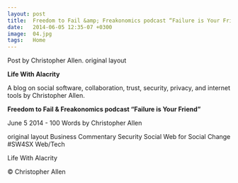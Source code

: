 ```yaml
---
layout: post
title:  Freedom to Fail &amp; Freakonomics podcast “Failure is Your Friend"
date:   2014-06-05 12:35-07 +0300
image:  04.jpg
tags:   Home
---
```


Post by Christopher Allen. original layout


**Life With Alacrity**

A blog on social software, collaboration, trust, security, privacy, and internet tools by Christopher Allen.

**Freedom to Fail & Freakonomics podcast “Failure is Your Friend”**

June 5 2014 - 100 Words
by Christopher Allen

original layout
Business Commentary Security Social Web for Social Change #SW4SX Web/Tech

Life With Alacrity

© Christopher Allen
